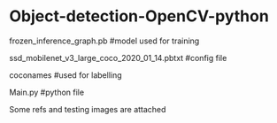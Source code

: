 # Object-detection-OpenCV-python

frozen_inference_graph.pb #model used for training

ssd_mobilenet_v3_large_coco_2020_01_14.pbtxt #config file

coconames #used for labelling

Main.py #python file

Some refs and testing images are attached
